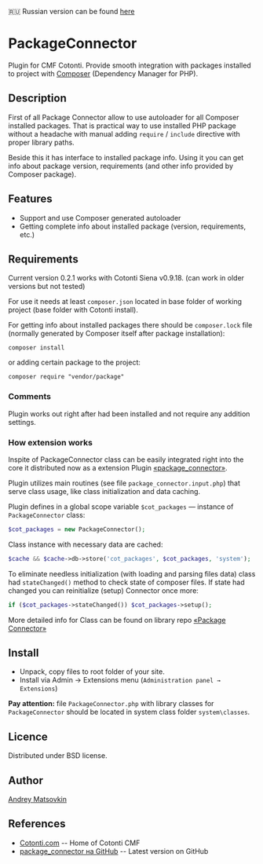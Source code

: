 :ru: Russian version can be found [here](https://github.com/macik/cot-package_connector/blob/master/README_ru.md)

PackageConnector
============

Plugin for CMF Cotonti. 
Provide smooth integration with packages installed to project with 
[Composer](https://getcomposer.org/) (Dependency Manager for PHP).

Description
--------

First of all Package Connector allow to use autoloader for all Composer installed packages. 
That is practical way to use installed PHP package without a headache with manual adding `require` / `include` directive with proper library paths.

Beside this it has interface to installed package info. Using it you can get info about package version, requirements (and other info provided by Composer package).


Features
-----------

* Support and use Composer generated autoloader
* Getting complete info about installed package (version, requirements, etc.)


Requirements
----------

Current version 0.2.1 works with Cotonti Siena v0.9.18. (can work in older versions but not tested)

For use it needs at least `composer.json` located in base folder of working project (base folder with Cotonti install).

For getting info about installed packages there should be `composer.lock` file (normally generated by Composer itself after package installation):
```
composer install
```
or adding certain package to the project:
```
composer require "vendor/package"
```


### Comments

Plugin works out right after had been installed and not require any addition settings.


### How extension works

Inspite of PackageConnector class can be easily integrated right into the core 
it distributed now as a extension Plugin [«package_connector»](https://github.com/macik/cot-package_connector). 

Plugin utilizes main routines (see file 
`package_connector.input.php`) that serve class usage, like class initialization and data caching.

Plugin defines in a global scope variable `$cot_packages`  — instance of `PackageConnector` class:
```php
$cot_packages = new PackageConnector();
```
Class instance with necessary data are cached:
```php
$cache && $cache->db->store('cot_packages', $cot_packages, 'system');
```

To eliminate needless initialization (with loading and parsing files data)
class had `stateChanged()` method to check state of composer files. 
If state had changed you can reinitialize (setup) Connector once more:

```php
if ($cot_packages->stateChanged()) $cot_packages->setup();
```

More detailed info for Class can be found on library repo 
[«Package Connector»](https://github.com/macik/PackageConnector)


Install
---------

* Unpack, copy files to root folder of your site.
* Install via Admin → Extensions menu (`Administration panel → Extensions`)

**Pay attention:** file `PackageConnector.php` with library classes for `PackageConnector` should be located in system class folder `system\classes`.


Licence
----------------------------------

Distributed under BSD license.


Author
---------

[Andrey Matsovkin](https://github.com/macik/)


References
------

* [Cotonti.com](http://Cotonti.com/) -- Home of Cotonti CMF
* [package_connector на GitHub](https://github.com/macik/cot-package_connector) -- Latest version on GitHub
